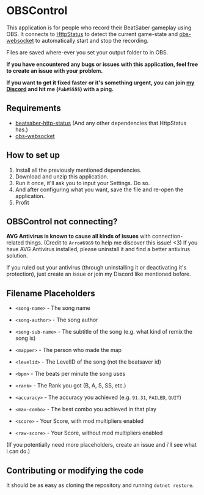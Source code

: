 # OBSControl

This application is for people who record their BeatSaber gameplay using OBS. It connects to [HttpStatus](https://github.com/opl-/beatsaber-http-status/) to detect the current game-state and [obs-websocket](https://obsproject.com/forum/resources/obs-websocket-remote-control-obs-studio-from-websockets.466/) to automatically start and stop the recording.

Files are saved where-ever you set your output folder to in OBS.

**If you have encountered any bugs or issues with this application, feel free to create an issue with your problem.**

**If you want to get it fixed faster or it's something urgent, you can join [my Discord](https://discord.gg/gzEjZE9Mre) and hit me (`Fab#5555`) with a ping.**

## Requirements

* [beatsaber-http-status](https://github.com/opl-/beatsaber-http-status/) (And any other dependencies that HttpStatus has.)
* [obs-websocket](https://obsproject.com/forum/resources/obs-websocket-remote-control-obs-studio-from-websockets.466/)

## How to set up

1. Install all the previously mentioned dependencies.
2. Download and unzip this application.
3. Run it once, it'll ask you to input your Settings. Do so.
4. And after configuring what you want, save the file and re-open the application.
5. Profit

## OBSControl not connecting?

**AVG Antivirus is known to cause all kinds of issues** with connection-related things. (Credit to `Arro#6969` to help me discover this issue! <3)
If you have AVG Antivirus installed, please uninstall it and find a better antivirus solution.

If you ruled out your antivirus (through uninstalling it or deactivating it's protection), just create an issue or join my Discord like mentioned before.

## Filename Placeholders

* `<song-name>` - The song name
* `<song-author>` - The song author
* `<song-sub-name>` - The subtitle of the song (e.g. what kind of remix the song is)
* `<mapper>` - The person who made the map
* `<levelid>` - The LevelID of the song (not the beatsaver id)
* `<bpm>` - The beats per minute the song uses

* `<rank>` - The Rank you got (B, A, S, SS, etc.)
* `<accuracy>` - The accuracy you achieved (e.g. `91.31`, `FAILED`, `QUIT`)
* `<max-combo>` - The best combo you achieved in that play
* `<score>` - Your Score, with mod multipliers enabled
* `<raw-score>` - Your Score, without mod multipliers enabled

(If you potentially need more placeholders, create an issue and i'll see what i can do.)

## Contributing or modifying the code

It should be as easy as cloning the repository and running `dotnet restore`.
